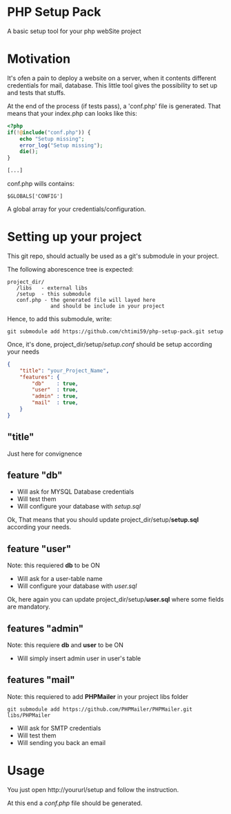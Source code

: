 # PHP Setup Pack
A basic setup tool for your php webSite project

# Motivation
It's ofen a pain to deploy a website on a server, when it contents different credentials for mail, database.
This little tool gives the possibility to set up and tests that stuffs.

At the end of the process (if tests pass), a 'conf.php' file is generated. That means that your index.php can looks like this:

```php
<?php
if(!@include("conf.php")) {
    echo "Setup missing";
    error_log("Setup missing");
    die();
}

[...]

```

conf.php wills contains:
```
$GLOBALS['CONFIG']
```

A global array for your credentials/configuration.


# Setting up your project

This git repo, should actually be used as a git's submodule in your project.

The following aborescence tree is expected:

```
project_dir/
   /libs   - external libs
   /setup  - this submodule
   conf.php - the generated file will layed here
              and should be include in your project
```

Hence, to add this submodule, write:
```
git submodule add https://github.com/chtimi59/php-setup-pack.git setup
```

Once, it's done, project_dir/setup/*setup.conf* should be setup according your needs

```json
{
    "title": "your_Project_Name",
    "features": {
        "db"    : true,
        "user"  : true,
        "admin" : true,
        "mail"  : true,        
    }
}    
```

## "title"
Just here for convignence

## feature "db"
- Will ask for MYSQL Database credentials
- Will test them
- Will configure your database with *setup.sql*

Ok, That means that you should update project_dir/setup/**setup.sql** according your needs.

## feature "user"
Note: this requiered **db** to be ON
- Will ask for a user-table name
- Will configure your database with *user.sql*

Ok, here again you can update project_dir/setup/**user.sql** where some fields are mandatory.

## features "admin"
Note: this requiere **db** and **user** to be ON
- Will simply insert admin user in user's table

## features "mail"
Note: this requiered to add **PHPMailer** in your project libs folder
```
git submodule add https://github.com/PHPMailer/PHPMailer.git libs/PHPMailer
```
- Will ask for SMTP credentials
- Will test them
- Will sending you back an email

# Usage
You just open http://yoururl/setup and follow the instruction.

At this end a *conf.php* file should be generated.







